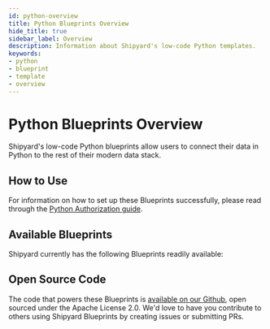 ```yaml
---
id: python-overview
title: Python Blueprints Overview
hide_title: true
sidebar_label: Overview
description: Information about Shipyard's low-code Python templates.
keywords:
- python
- blueprint
- template
- overview
---
```


# Python Blueprints Overview

Shipyard's low-code Python blueprints allow users to connect their data in Python to the rest of their modern data stack.

## How to Use
For information on how to set up these Blueprints successfully, please read through the [Python Authorization guide](python-authorization.md).

## Available Blueprints
Shipyard currently has the following Blueprints readily available: 

## Open Source Code
The code that powers these Blueprints is [available on our Github](https://docs.python.org/3/), open sourced under the Apache License 2.0. We'd love to have you contribute to others using Shipyard Blueprints by creating issues or submitting PRs.
